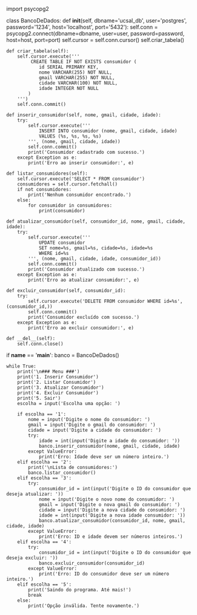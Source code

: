 import psycopg2

class BancoDeDados:
    def __init__(self, dbname='ucsal_db', user='postgres', password='1234', host='localhost', port='5432'):
        self.conn = psycopg2.connect(dbname=dbname, user=user, password=password, host=host, port=port)
        self.cursor = self.conn.cursor()
        self.criar_tabela()

    def criar_tabela(self):
        self.cursor.execute('''
             CREATE TABLE IF NOT EXISTS consumidor (
                id SERIAL PRIMARY KEY,
                nome VARCHAR(255) NOT NULL,
                gmail VARCHAR(255) NOT NULL,
                cidade VARCHAR(100) NOT NULL,
               	idade INTEGER NOT NULL
            )
        ''')
        self.conn.commit()

    def inserir_consumidor(self, nome, gmail, cidade, idade):
        try:
            self.cursor.execute('''
                INSERT INTO consumidor (nome, gmail, cidade, idade)
                VALUES (%s, %s, %s, %s)
            ''', (nome, gmail, cidade, idade))
            self.conn.commit()
            print('Consumidor cadastrado com sucesso.')
        except Exception as e:
            print('Erro ao inserir consumidor:', e)

    def listar_consumidores(self):
        self.cursor.execute('SELECT * FROM consumidor')
        consumidores = self.cursor.fetchall()
        if not consumidores:
            print('Nenhum consumidor encontrado.')
        else:
            for consumidor in consumidores:
                print(consumidor)

    def atualizar_consumidor(self, consumidor_id, nome, gmail, cidade, idade):
        try:
            self.cursor.execute('''
                UPDATE consumidor
                SET nome=%s, gmail=%s, cidade=%s, idade=%s
                WHERE id=%s
            ''', (nome, gmail, cidade, idade, consumidor_id))
            self.conn.commit()
            print('Consumidor atualizado com sucesso.')
        except Exception as e:
            print('Erro ao atualizar consumidor:', e)

    def excluir_consumidor(self, consumidor_id):
        try:
            self.cursor.execute('DELETE FROM consumidor WHERE id=%s', (consumidor_id,))
            self.conn.commit()
            print('Consumidor excluído com sucesso.')
        except Exception as e:
            print('Erro ao excluir consumidor:', e)

    def __del__(self):
        self.conn.close()


if __name__ == '__main__':
    banco = BancoDeDados()

    while True:
        print('\n### Menu ###')
        print('1. Inserir Consumidor')
        print('2. Listar Consumidor')
        print('3. Atualizar Consumidor')
        print('4. Excluir Consumidor')
        print('5. Sair')
        escolha = input('Escolha uma opção: ')

        if escolha == '1':
            nome = input('Digite o nome do consumidor: ')
            gmail = input('Digite o gmail do consumidor: ')
            cidade = input('Digite a cidade do consumidor: ')
            try:
                idade = int(input('Digite a idade do consumidor: '))
                banco.inserir_consumidor(nome, gmail, cidade, idade)
            except ValueError:
                print('Erro: Idade deve ser um número inteiro.')
        elif escolha == '2':
            print('\nLista de consumidores:')
            banco.listar_consumidor()
        elif escolha == '3':
            try:
                consumidor_id = int(input('Digite o ID do consumidor que deseja atualizar: '))
                nome = input('Digite o novo nome do consumidor: ')
                gmail = input('Digite o nova gmail do consumidor: ')
                cidade = input('Digite a nova cidade do consumidor: ')
                idade = int(input('Digite a nova idade consumidor: '))
                banco.atualizar_consumidor(consumidor_id, nome, gmail, cidade, idade)
            except ValueError:
                print('Erro: ID e idade devem ser números inteiros.')
        elif escolha == '4':
            try:
                consumidor_id = int(input('Digite o ID do consumidor que deseja excluir: '))
                banco.excluir_consumidor(consumidor_id)
            except ValueError:
                print('Erro: ID do consumidor deve ser um número inteiro.')
        elif escolha == '5':
            print('Saindo do programa. Até mais!')
            break
        else:
            print('Opção inválida. Tente novamente.')
